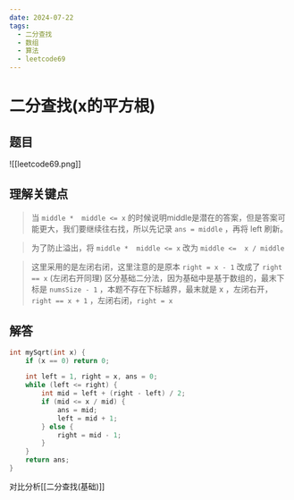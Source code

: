 ```yaml
---
date: 2024-07-22
tags:
  - 二分查找
  - 数组
  - 算法
  - leetcode69
---
```


# 二分查找(x的平方根)

## 题目

![[leetcode69.png]]

## 理解关键点

> 当  `middle *  middle <= x`  的时候说明middle是潜在的答案，但是答案可能更大，我们要继续往右找，所以先记录  `ans = middle`  ，再将 left 刷新。

> 为了防止溢出，将  `middle *  middle <= x`  改为 `middle <=  x / middle`  

> 这里采用的是左闭右闭，这里注意的是原本  `right = x - 1`   改成了 `right == x`  (左闭右开同理)
> 区分基础二分法，因为基础中是基于数组的，最末下标是  `numsSize - 1`  ，本题不存在下标越界，最末就是 x ，左闭右开，`right == x + 1` ，左闭右闭，`right = x` 

## 解答

```c
int mySqrt(int x) {
    if (x == 0) return 0;

    int left = 1, right = x, ans = 0;
    while (left <= right) {
        int mid = left + (right - left) / 2;
        if (mid <= x / mid) {
            ans = mid;
            left = mid + 1;
        } else {
            right = mid - 1;
        }
    }
    return ans;
}
```

对比分析[[二分查找(基础)]]
